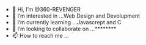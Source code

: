 - 👋 Hi, I’m @360-REVENGER
- 👀 I’m interested in ...Web Design and Devolupment
- 🌱 I’m currently learning ...Javascrept and C
- 💞️ I’m looking to collaborate on ...********
- 📫 How to reach me ...

<!---
360-REVENGER/360-REVENGER is a ✨ special ✨ repository because its `README.md` (this file) appears on your GitHub profile.
You can click the Preview link to take a look at your changes.
--->
